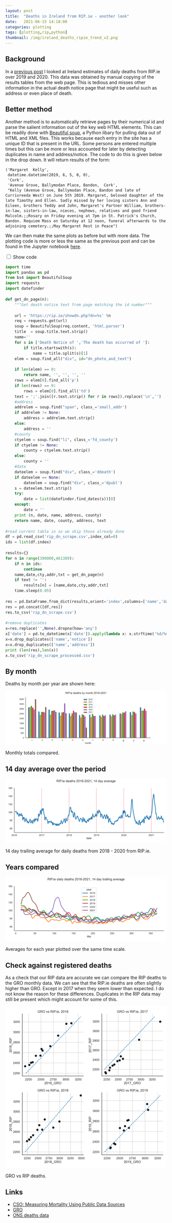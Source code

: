```yaml
---
layout: post
title:  "Deaths in Ireland from RIP.ie - another look"
date:   2021-06-15 14:18:00
categories: plotting
tags: [plotting,rip,python]
thumbnail: /img/ireland_deaths_ripie_trend_v2.png
---
```


## Background

In a [previous post](/plotting/ireland-ripie-deaths) I looked at Ireland estimates of daily deaths from RIP.ie over 2019 and 2020. This data was obtained by manual copying of the results tables from the web page. This is tedious and misses other information in the actual death notice page that might be useful such as address or even place of death.

## Better method

Another method is to automatically retrieve pages by their numerical id and parse the salient information out of the key web HTML elements. This can be readily done with [Beautiful soup](https://www.crummy.com/software/BeautifulSoup/bs4/doc/), a Python libary for pulling data out of HTML and XML files. This works because each entry in the site has a unique ID that is present in the URL. Some persons are entered multiple times but this can be more or less accounted for later by detecting duplicates in name and address/notice. The code to do this is given below in the drop down. It will return results of the form:

```
('Margaret  Kelly',
 datetime.datetime(2019, 6, 5, 0, 0),
 'Cork',
 'Avenue Grove, Ballymodan Place, Bandon,  Cork',
 "Kelly (Avenue Grove, Ballymodan Place, Bandon and late of Currivreeda West) on June 5th 2019. Margaret, beloved daughter of the late Timothy and Ellen. Sadly missed by her loving sisters Ann and Eileen, brothers Teddy and John, Margaret's Partner William, brothers-in-law, sisters-in-law, nieces, nephews, relatives and good friend Malcolm.;;Rosary on Friday evening at 7pm in St. Patrick's Church, Bandon. Requiem Mass on Saturday at 12 noon, funeral afterwards to the adjoining cemetery.;;May Margaret Rest in Peace")
 ```

We can then make the same plots as before but with more data. The plotting code is more or less the same as the previous post and can be found in the Jupyter notebook [here](https://github.com/dmnfarrell/teaching/blob/master/misc/ireland_rip_deaths2.ipynb).

<div class="wrap-collabsible">
<input id="collapsible1" class="toggle" type="checkbox">
<label for="collapsible1" class="lbl-toggle">Show code</label><div class="collapsible-content">
<div class="content-inner" markdown="1">

```python
import time
import pandas as pd
from bs4 import BeautifulSoup
import requests
import datefinder

def get_dn_page(n):
    """Get death notice text from page matching the id number"""

    url = 'https://rip.ie/showdn.php?dn=%s' %n
    req = requests.get(url)
    soup = BeautifulSoup(req.content, 'html.parser')
    title  = soup.title.text.strip()
    name=''    
    for s in ['Death Notice of ','The death has occurred of ']:
        if title.startswith(s):
            name = title.split(s)[1]   
    elem = soup.find_all("div", id="dn_photo_and_text")

    if len(elem) == 0:
        return name, '', '', '', ''
    rows = elem[0].find_all('p')
    if len(rows) == 0:
        rows = elem[0].find_all('td')
    text = ';'.join([r.text.strip() for r in rows]).replace('\n','')
    #address
    addrelem = soup.find("span", class_='small_addr')
    if addrelem != None:
        address = addrelem.text.strip()
    else:
        address = ''
    #county  
    ctyelem = soup.find("li", class_='fd_county')
    if ctyelem != None:
        county = ctyelem.text.strip()
    else:
        county = ''
    #date
    dateelem = soup.find("div", class_='ddeath')
    if dateelem == None:
        dateelem = soup.find("div", class_='dpubl')
    s = dateelem.text.strip()
    try:
        date = list(datefinder.find_dates(s))[0]
    except:
        date = ''
    print (n, date, name, address, county)
    return name, date, county, address, text

#read current table in so we skip those already done
df = pd.read_csv('rip_dn_scrape.csv',index_col=0)
ids = list(df.index)

results={}
for n in range(390000,461389):
    if n in ids:
        continue
    name,date,cty,addr,txt = get_dn_page(n)
    if text != '':
        results[n] = [name,date,cty,addr,txt]
    time.sleep(0.05)

res = pd.DataFrame.from_dict(results,orient='index',columns=['name','date','county','address','notice'])
res = pd.concat([df,res])
res.to_csv('rip_dn_scrape.csv')

#remove duplicates
x=res.replace('',None).dropna(how='any')
x['date'] = pd.to_datetime(x['date']).apply(lambda x: x.strftime('%d/%m/%Y'))
x=x.drop_duplicates(['name','notice'])
x=x.drop_duplicates(['name','address'])
print (len(res),len(x))
x.to_csv('rip_dn_scrape_processed.csv')
```
</div>
</div>
</div>

## By month

Deaths by month per year are shown here:

<div style="width: auto;">
 <a href="/img/ireland_deaths_ripie_bymonth_v2.png"> <img class="scaled" src="/img/ireland_deaths_ripie_bymonth_v2.png"></a>  
   <p class="caption">Monthly totals compared.</p>
</div>

## 14 day average over the period

<div style="width: auto;">
 <a href="/img/ireland_deaths_ripie_trend_v2.png"> <img class="scaled" src="/img/ireland_deaths_ripie_trend_v2.png"></a>  
   <p class="caption">14 day trailing average for daily deaths from 2018 - 2020 from RIP.ie.</p>
</div>

## Years compared

<div style="width: auto;">
 <a href="/img/ireland_deaths_ripie_compared_mean_v2.png"> <img class="scaled" src="/img/ireland_deaths_ripie_compared_mean_v2.png"></a>  
   <p class="caption">Averages for each year plotted over the same time scale.</p>
</div>

## Check against registered deaths

As a check that our RIP data are accurate we can compare the RIP deaths to the GRO monthly data. We can see that the RIP.ie deaths are often slightly higher than GRO. Except in 2017 when they seem lower than expected. I do not know the reason for these differences. Duplicates in the RIP data may still be present which might account for some of this.

<div style="width: auto;">
 <a href="/img/ireland_deaths_gro_vs_ripie.png"> <img class="scaled" src="/img/ireland_deaths_gro_vs_ripie.png"></a>  
   <p class="caption">GRO vs RIP deaths.</p>
</div>

## Links

* [CSO: Measuring Mortality Using Public Data Sources](https://www.cso.ie/en/releasesandpublications/br/b-mpds/measuringmortalityusingpublicdatasources/)
* [GRO](https://www.gov.ie/en/service/49c66f-registering-a-death-in-ireland/)
* [ONS deaths data](https://www.ons.gov.uk/peoplepopulationandcommunity/birthsdeathsandmarriages/deaths)
